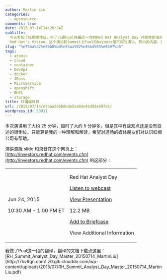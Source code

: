```yaml
---
author: Martin Liu
categories:
  - opensource
comments: true
date: 2015-07-14T14:20:24Z
subtitle:
  今天参加了红帽媒体日。听了几遍Pual在最近一次的Red Hat Analyst Day 对媒体的演讲录音，斗胆拿他的slide，照葫芦画瓢，讲讲
  Red Hat's Vision。这个演讲和Summit上Pual的keynote是不同的演讲。其中的内容，逻辑和观点不相同。其中还是透露这对私有软件厂商的火药味，很有霸气和内涵。
slug: "%e7%ba%a2%e5%b8%bd%e5%aa%92%e4%bd%93%e6%97%a5"
tags:
  - atomic
  - cloud
  - container
  - DevOps
  - docker
  - JBoss
  - MicroService
  - openshift
  - RHEL
  - storage
title: 红帽媒体日
url: /2015/07/14/e7baa2e5b8bde5aa92e4bd93e697a5/
wordpress_id: 53911
---
```


本次演讲用了大约 25 分钟，超时了大约 5 分钟多，但是其中有些观点还是没有叙述的很倒位。只能算是我的一种理解和解读，希望对道场的媒体朋友们对认识红帽公司有帮助。

演讲源版 slide 和录音在这个网页上： [http://investors.redhat.com/events.cfm](http://investors.redhat.com/events.cfm) 的这部分：

<table cellpadding="0" class="wsh-dataTable wsh-events" summary="" >
<tbody >
<tr >

<td data-before="Date" >

Jun 24, 2015

10:30 AM - 1:00 PM ET

</td>

<td data-before="Details" >

Red Hat Analyst Day

[ Listen to webcast ](http://edge.media-server.com/m/p/mhayc7rh)

[View Presentation](http://investors.redhat.com/common/download/download.cfm?companyid=RHAT&fileid=838366&filekey=633328A1-EAD6-471D-9934-C43F4CDC5666&filename=RH_Summit_Analyst_Day_FINAL.pdf)

12.2 MB

[Add to Briefcase](http://investors.redhat.com/events.cfm#)

View Additional Information

</td>
</tr>
</tbody>
</table>
我做了Pual这一段的翻译，翻译的文档下载点这里：[RH_Summit_Analyst_Day_Master_20150714_MartinLiu](http://7bv9gn.com1.z0.glb.clouddn.com/wp-content/uploads/2015/07/RH_Summit_Analyst_Day_Master_20150714_MartinLiu.pdf)
